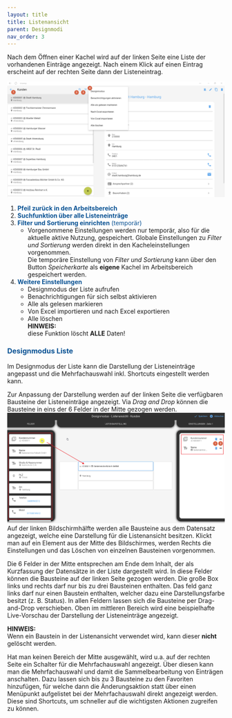 ```yaml
---
layout: title
title: Listenansicht
parent: Designmodi
nav_order: 3
---
```


Nach dem Öffnen einer Kachel wird auf der linken Seite eine Liste der vorhandenen Einträge
angezeigt. Nach einem Klick auf einen Eintrag erscheint auf der rechten Seite dann der Listeneintrag.

![list](\assets\design-mode-setting\list.png 'list')

1. <span style="color:#0b5394">**Pfeil zurück in den Arbeitsbereich**</span>
2. <span style="color:#0b5394">**Suchfunktion über alle Listeneinträge**</span>
3. <span style="color:#0b5394">**Filter und Sortierung einrichten** (temporär)</span>
    - Vorgenommene Einstellungen werden nur temporär, also für die aktuelle aktive Nutzung, gespeichert.
      Globale Einstellungen zu _Filter und Sortierung_ werden direkt in den Kacheleinstellungen vorgenommen.  
      Die temporäre Einstellung von _Filter und Sortierung_ kann über den Button _Speicherkarte_ als
      **eigene** Kachel
      im Arbeitsbereich gespeichert werden.
4. <span style="color:#0b5394">**Weitere Einstellungen**</span>
    - Designmodus der Liste aufrufen
    - Benachrichtigungen für sich selbst aktivieren
    - Alle als gelesen markieren
    - Von Excel importieren und nach Excel exportieren
    - Alle löschen  
      **HINWEIS:**  
      diese Funktion löscht **ALLE** Daten!

### <span style="color:#0b5394">Designmodus Liste</span>

Im Designmodus der Liste kann die Darstellung der Listeneinträge angepasst und die Mehrfachauswahl inkl. Shortcuts eingestellt werden kann.

Zur Anpassung der Darstellung werden auf der linken Seite die verfügbaren Bausteine
der Listeneinträge angezeigt. Via _Drag and Drop_ können die Bausteine in eins der 6 Felder in der Mitte gezogen werden.
![list2](\assets\design-mode-setting\list2.png 'list2')
Auf der linken Bildschirmhälfte werden alle Bausteine aus dem Datensatz angezeigt, welche eine Darstellung für die Listenansicht besitzen.
Klickt man auf ein Element aus der Mitte des Bildschirmes, werden Rechts die Einstellungen und das Löschen von einzelnen Bausteinen vorgenommen.

Die 6 Felder in der Mitte entsprechen am Ende dem Inhalt, der als Kurzfassung der Datensätze in der
Liste dargestellt wird. In diese Felder können die Bausteine auf der linken Seite gezogen werden.
Die große Box links und rechts darf nur bis zu drei Bausteinen enthalten.
Das feld ganz links darf nur einen Baustein enthalten, welcher dazu eine Darstellungsfarbe besitzt (z. B. Status).
In allen Feldern lassen sich die Bausteine per Drag-and-Drop verschieben.
Oben im mittleren Bereich wird eine beispielhafte Live-Vorschau der Darstellung der Listeneinträge angezeigt.

**HINWEIS:**  
Wenn ein Baustein in der Listenansicht verwendet wird, kann dieser **nicht** gelöscht werden.

Hat man keinen Bereich der Mitte ausgewählt, wird u.a. auf der rechten Seite ein Schalter für die Mehrfachauswahl angezeigt.
Über diesen kann man die Mehrfachauswahl und damit die Sammelbearbeitung von Einträgen anschalten.
Dazu lassen sich bis zu 3 Bausteine zu den Favoriten hinzufügen, für welche dann die Änderungsaktion statt über einen Menüpunkt aufgelistet bei der Mehrfachauswahl direkt angezeigt werden. Diese sind Shortcuts, um schneller auf die wichtigsten Aktionen zugreifen zu können.
